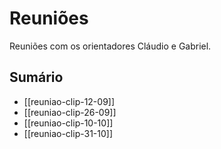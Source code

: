 # Reuniões

Reuniões com os orientadores Cláudio e Gabriel.

## Sumário

- [[reuniao-clip-12-09]]
- [[reuniao-clip-26-09]]
- [[reuniao-clip-10-10]]
- [[reuniao-clip-31-10]]
